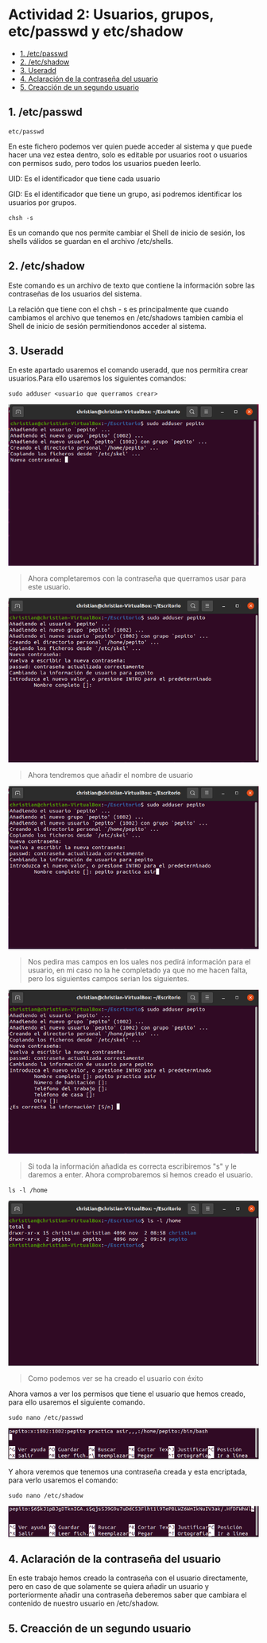 # Actividad 2: Usuarios, grupos, etc/passwd y etc/shadow

- [1. /etc/passwd](#1-etcpasswd)
- [2. /etc/shadow](#2-etcshadow)
- [3. Useradd](#3-useradd)
- [4. Aclaración de la contraseña del usuario](#4-aclaración-de-la-contraseña-del-usuario)
- [5. Creacción de un segundo usuario](#5-creacción-de-un-segundo-usuario)

## 1. /etc/passwd
~~~
etc/passwd
~~~

En este fichero podemos ver quien puede acceder al sistema y que puede hacer una vez estea dentro, solo es editable por usuarios root o usuarios con permisos sudo, pero todos los usuarios pueden leerlo.

UID: Es el identificador que tiene cada usuario

GID: Es el identificador que tiene un grupo, asi podremos identificar los usuarios por grupos. 


~~~
chsh -s
~~~
Es un comando que nos permite cambiar el Shell de inicio de sesión, los shells válidos se guardan en el archivo /etc/shells.

## 2. /etc/shadow
Este comando es un archivo de texto que contiene la información sobre las contraseñas de los usuarios del sistema.

La relación que tiene con el chsh - s es principalmente que cuando cambiamos el archivo que tenemos en /etc/shadows tambien cambia el Shell de inicio de sesión permitiendonos acceder al sistema.

## 3. Useradd
En este apartado usaremos el comando useradd, que nos permitira crear usuarios.Para ello usaremos los siguientes comandos:

~~~
sudo adduser <usuario que querramos crear>
~~~

![Creacion del usuario](img/users1.png)

> Ahora completaremos con la contraseña que querramos usar para este usuario.

![Contraseña del usuario](img/user2.png)

> Ahora tendremos que añadir el nombre de usuario

![Nombre del usuario](img/user3.png)

> Nos pedira mas campos en los uales nos pedirá información para el usuario, en mi caso no la he completado ya que no me hacen falta, pero los siguientes campos serian los siguientes.

![Otra informacion](img/user4.png)

> Si toda la información añadida es correcta escribiremos "s" y le daremos a enter. Ahora comprobaremos si hemos creado el usuario.

~~~
ls -l /home
~~~
![listado de los usuarios](img/user5.png)

> Como podemos ver se ha creado el usuario con éxito

Ahora vamos a ver los permisos que tiene el usuario que hemos creado, para ello usaremos el siguiente comando.

~~~
sudo nano /etc/passwd
~~~
![Permisos del usuario](img/user6.png)

Y ahora veremos que tenemos una contraseña creada y esta encriptada, para verlo usaremos el comando:

~~~
sudo nano /etc/shadow
~~~

![Shadow del usuario](img/user7.png)

## 4. Aclaración de la contraseña del usuario
En este trabajo hemos creado la contraseña con el usuario directamente, pero en caso de que solamente se quiera añadir un usuario y porteriormente añadir una contraseña deberemos saber que cambiara el contenido de nuestro usuario en /etc/shadow.

## 5. Creacción de un segundo usuario



